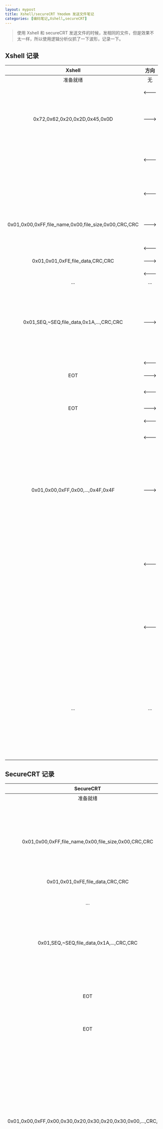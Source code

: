 ```yaml
---
layout: mypost
title: Xshell/secureCRT Ymodem 发送文件笔记
categories: [编码笔记,Xshell,secureCRT]
---
```


> 使用 Xshell 和 secureCRT 发送文件的时候，发相同的文件，但是效果不太一样，所以使用逻辑分析仪抓了一下波形，记录一下。

## Xshell 记录

| Xshell | 方向 | Receiver | 说明 |
| :---: | :---: | :---: | :---: |
| 准备就绪 | 无 | 准备就绪 | |
|  | <--- | 'C' | 请求发送 |
| 0x72,0x62,0x20,0x2D,0x45,0x0D | ---> |  | 这是啥?字符串:rb -E\n |
|  | <--- | CAN | 无效数据,回复CAN,<br>或者忽略 |
|  | <--- | 'C' | 超时请求发送 |
| 0x01,0x00,0xFF,file_name,0x00,file_size,0x00,CRC,CRC | ---> |  | 发送文件名+文件大小 |
|  | <--- | ACK,'C' | 应答 |
| 0x01,0x01,0xFE,file_data,CRC,CRC | ---> |  | 文件数据 |
|  | <--- | ACK | 应答 |
| ... | ... | ... | ... |
| 0x01,SEQ,~SEQ,file_data,0x1A,...,CRC,CRC | ---> |  | 文件数据最后部分,不够128字节以0x1A填充 |
|  | <--- | ACK | 应答 |
| EOT  | ---> |  | 传输结束 |
|  | <--- | NAK | 拒绝接收 |
| EOT  | ---> |  | 传输结束 |
|  | <--- | ACK | 应答 |
|  | <--- | 'C' | 超时请求发送 |
| 0x01,0x00,0xFF,0x00,...,0x4F,0x4F | ---> |  | 结束帧数据包,这个校验不对?<br>或者不检验这最后一桢 |
|  | <--- | NAK | 拒绝接收,检验不通过,<br>或者直接回复ACK |
|  | <--- | 'C' | 超时请求发送,<br>或者可以直接退出了 |
| ... | ... | ... | Xshell传输界面依然保留,接收端超时退出,<br>或者可以直接退出了 |

## SecureCRT 记录

| SecureCRT | 方向 | Receiver | 说明 |
| :---: | :---: | :---: | :---: |
| 准备就绪 | 无 | 准备就绪 | |
|  | <--- | 'C' | 请求发送 |
| 0x01,0x00,0xFF,file_name,0x00,file_size,0x00,CRC,CRC | ---> |  | 发送文件名+文件大小 |
|  | <--- | ACK,'C' | 应答 |
| 0x01,0x01,0xFE,file_data,CRC,CRC | ---> |  | 文件数据 |
|  | <--- | ACK | 应答 |
| ... | ... | ... | ... |
| 0x01,SEQ,~SEQ,file_data,0x1A,...,CRC,CRC | ---> |  | 文件数据最后部分,不够128字节以0x1A填充 |
|  | <--- | ACK | 应答 |
| EOT  | ---> |  | 传输结束 |
|  | <--- | NAK | 拒绝接收 |
| EOT  | ---> |  | 传输结束 |
|  | <--- | ACK | 应答 |
|  | <--- | 'C' | 超时请求发送 |
| 0x01,0x00,0xFF,0x00,0x30,0x20,0x30,0x20,0x30,0x00,...,CRC,CRC | ---> |  | 结束帧数据包,这不是空包?不过检验是对的,<br>解析为字符串:0 0 0 |
|  | <--- | ACK | 应答,可以直接退出了 |

## 总结

1. Xshell:开头会发一串字符串:"rb -E\n";结束发送的空包校验值是:0x4F,0x4F,待重新确认Ymodem协议细节.
2. SecureCRT:结束发送的应该是空包,但是实际发送的数据包是一小段字符串:"0 0 0",待重新确认Ymodem协议细节.

